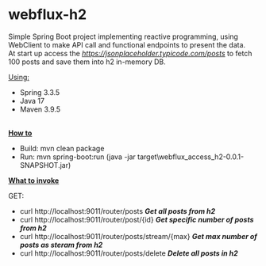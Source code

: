 # webflux-h2

Simple Spring Boot project implementing reactive programming, using WebClient to make API call and functional endpoints to present the data.</br>
At start up access the <em><u>https://jsonplaceholder.typicode.com/posts</u></em> to fetch 100 posts and save them into h2 in-memory DB.   

<u>Using:</u>

- Spring  3.3.5
- Java 17
- Maven 3.9.5
<br></br> 

<strong><u>How to</u></strong>


- Build: mvn clean package 
- Run:  mvn spring-boot:run    (java -jar target\webflux_access_h2-0.0.1-SNAPSHOT.jar)




<strong><u>What to invoke</u></strong>

GET: 
- curl http://localhost:9011/router/posts     		<strong><i>Get all posts from h2 </i></strong>
- curl http://localhost:9011/router/post/{id}		<strong><i>Get specific number of posts from h2</i></strong>
- curl http://localhost:9011/router/posts/stream/{max} 		<strong><i>Get max number of posts as steram from h2</i></strong> 
- curl http://localhost:9011/router/posts/delete	<strong><i>Delete all posts in h2</i></strong>
<br></br> 
